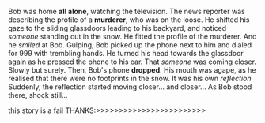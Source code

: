 
Bob was home **all alone**, watching the television.
The news reporter was describing the profile of a **murderer**, who was on the loose.
He shifted his gaze to the sliding glassdoors leading to his backyard, and noticed *someone* standing out in the snow. 
He fitted the profile of the murderer. And he *smiled* at Bob. 
Gulping, Bob picked up the phone next to him and dialed for 999 with trembling hands.
He turned his head towards the glassdoor again as he pressed the phone to his ear. 
That *someone* was coming closer. Slowly but surely. 
Then, Bob's phone **dropped**.
His mouth was agape, as he realised that there were no footprints in the snow. 
It was his own *reflection* 
Suddenly, the reflection started moving closer... and closer... 
As Bob stood there, shock still...

this story is a fail THANKS:>>>>>>>>>>>>>>>>>>>>>>>>
